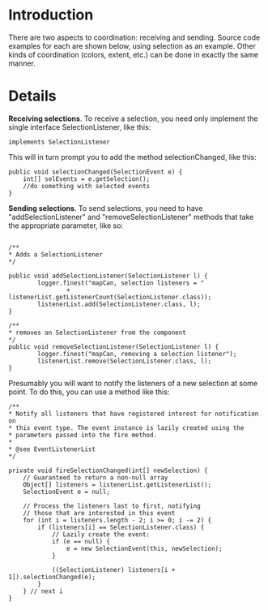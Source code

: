 # Introduction #

There are two aspects to coordination: receiving and sending. Source code examples for each are shown below, using selection as an example. Other kinds of coordination (colors, extent, etc.) can be done in exactly the same manner.


# Details #

**Receiving selections**. To receive a selection, you need only implement the single interface SelectionListener, like this:

```
implements SelectionListener  
```

This will in turn prompt you to add the method selectionChanged, like this:
```
public void selectionChanged(SelectionEvent e) {
	int[] selEvents = e.getSelection();
	//do something with selected events
}
```

**Sending selections**. To send selections, you need to have "addSelectionListener" and "removeSelectionListener" methods that take the appropriate parameter, like so:

```

/**
* Adds a SelectionListener
*/
	
public void addSelectionListener(SelectionListener l) {
		logger.finest("mapCan, selection listeners = "
				+    listenerList.getListenerCount(SelectionListener.class));
		listenerList.add(SelectionListener.class, l);
}

/**
* removes an SelectionListener from the component
*/
public void removeSelectionListener(SelectionListener l) {
		logger.finest("mapCan, removing a selection listener");
		listenerList.remove(SelectionListener.class, l);
}
```

Presumably you will want to notify the listeners of a new selection at some point. To do this, you can use a method like this:

```
/**
* Notify all listeners that have registered interest for notification on
* this event type. The event instance is lazily created using the
* parameters passed into the fire method.
* 
* @see EventListenerList
*/

private void fireSelectionChanged(int[] newSelection) {
	// Guaranteed to return a non-null array
	Object[] listeners = listenerList.getListenerList();
	SelectionEvent e = null;

	// Process the listeners last to first, notifying
	// those that are interested in this event
	for (int i = listeners.length - 2; i >= 0; i -= 2) {
		if (listeners[i] == SelectionListener.class) {
			// Lazily create the event:
			if (e == null) {
				e = new SelectionEvent(this, newSelection);
			}

			((SelectionListener) listeners[i + 1]).selectionChanged(e);
		}
	} // next i
}
```